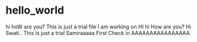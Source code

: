 # hello_world
hi hoW are you? This is just a trial file I am working on
HI
hi
How are you?
Hi Swati.. This is just a trial
Samiraaaaa First Check in
AAAAAAAAAAAAAAAA
